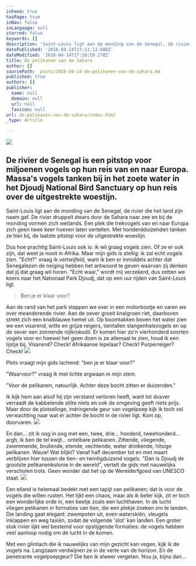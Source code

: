 ```yaml
---
inFeed: true
hasPage: true
inNav: false
inLanguage: null
starred: false
keywords: []
description: 'Saint-Louis ligt aan de monding van de Senegal, de rivier die het land zijn naam gaf. De rivier druppelt dwars door de Sahara naar zee en bij de monding vormen zich wetlands. Een plek die trekvogels van en naar Europa zich geen twee keer hoeven laten vertellen. Met honderdduizenden tanken ze hier bij, de laatste pitstop voor de uitgestrekte woestijn.'
datePublished: '2016-04-14T17:11:13.688Z'
dateModified: '2016-04-14T17:10:59.278Z'
title: De pelikanen van de Sahara
author: []
sourcePath: _posts/2016-04-14-de-pelikanen-van-de-sahara.md
published: true
authors: []
publisher:
  name: null
  domain: null
  url: null
  favicon: null
url: de-pelikanen-van-de-sahara/index.html
_type: Article

---
```

![](https://the-grid-user-content.s3-us-west-2.amazonaws.com/a8e51205-62d8-4a79-bc63-f070c9cdc0d2.jpg)

## De rivier de Senegal is een pitstop voor miljoenen vogels op hun reis van en naar Europa.  Massa's vogels tanken bij in het zoete water in het Djoudj National Bird Sanctuary op hun reis over de uitgestrekte woestijn.

Saint-Louis ligt aan de monding van de Senegal, de rivier die het land zijn naam gaf. De rivier druppelt dwars door de Sahara naar zee en bij de monding vormen zich wetlands. Een plek die trekvogels van en naar Europa zich geen twee keer hoeven laten vertellen. Met honderdduizenden tanken ze hier bij, de laatste pitstop voor de uitgestrekte woestijn.

Dus hoe prachtig Saint-Louis ook is: ik wil graag vogels zien. Of ze er ook zijn, dat weet je nooit in Afrika. Maar mijn gids is stellig: ik zal echt vogels zien. "Echt?" vraag ik vertwijfeld, want ik ben er inmiddels achter dat Senegalezen de neiging hebben het antwoord te geven waarvan zij denken dat jij dat graag wil horen. "Echt waar," wordt mij verzekerd, dus zetten we koers naar het Nationaal Park Djoudj, dat op een uur rijden van Saint-Louis ligt.

> Ben je er klaar voor?

Aan de rand van het park stappen we over in een motorbootje en varen we over meanderende rivier. Aan de oever groeit knalgroen riet, daarboven strekt zich een knalblauwe hemel uit. Op boomtakken boven het water zien we een visarend, witte en grijze reigers, tientallen slangenhalsvogels en op de oever een zonnende nijlkrokodil. Er komen hier zo'n vierhonderd soorten vogels voor en hoewel het geen doen is ze allemaal te zien, houd ik een lijstje bij. Visarend? Check! Afrikaanse lepelaar? Check! Purperreiger? Check!
![](https://the-grid-user-content.s3-us-west-2.amazonaws.com/5010dfe3-af3a-4c9d-816f-a5e1c669a360.jpg)

Plots vraagt mijn gids lachend: "ben je er klaar voor?"

"Waarvoor?" vraag ik met lichte argwaan in mijn stem.

"Voor de pelikanen, natuurlijk. Achter deze bocht zitten er duizenden."

Ik kijk hem aan alsof hij zijn verstand verloren heeft, want tot dusver verraadt de kabbelende stilte niets en ook de omgeving geeft niets prijs. Maar door de plotselinge, indringende geur van vogelpoep kijk ik toch vol verwachting naar wat er achter de bocht in de rivier ligt. Kom op, doorvaren.
![](https://the-grid-user-content.s3-us-west-2.amazonaws.com/13154cda-067d-4595-94ac-b2732b0dc1cd.jpg)

En dan... zit ik oog in oog met een, twee, drie... honderd, tweehonderd... argh, ik ben de tel kwijt... ontelbare pelikanen. Zittende, vliegende, zwemmende, brullende, etende, vechtende, water drinkende, hitsige pelikanen. Wauw! Wat blijkt? Vanaf half december tot en met maart verblijven hier tussen de tien- en twintigduizend vogels. "Dan is Djoudj de grootste pelikanenkolonie in de wereld", vertelt de gids met nauwelijks verscholen trots. Geen wonder dat het op de Werelderfgoed van UNESCO staat.
![](https://the-grid-user-content.s3-us-west-2.amazonaws.com/c4f631de-6a85-4d00-b052-cb0dfbce5c43.jpg)

Een eiland is helemaal bedekt met een tapijt van pelikanen; dat is voor de vogels die willen rusten. Het lijkt een chaos, maar als ik beter kijk, zit er toch een wonderlijke orde in, een beetje zoals een luchthaven. In de lucht vliegen pelikanen in formaties van tien, die een plekje zoeken om te landen. Die landing gaat elegant: zwempoten uit, even waterskiën, vleugels inklappen en weg taxiën, zodat de volgende 'slot' kan landen. Een groter stuk rivier lijkt wel bestemd voor opstijgende formaties: de vogels hebben veel aanloop nodig om de lucht in de komen.

Met een glimlach die ik nauwelijks van mijn gezicht kan vegen, kijk ik de vogels na. Langzaam verdwijnen ze in de verte van de horizon. En de penetrante vogelpoepgeur? Die ben ik alweer vergeten. Nou ja, bijna dan...